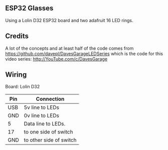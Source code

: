 ## ESP32 Glasses

Using a Lolin D32 ESP32 board and two adafruit 16 LED rings.

## Credits

A lot of the concepts and at least half of the code comes from https://github.com/davepl/DavesGarageLEDSeries which is the code for this video series: http://YouTube.com/c/DavesGarage

## Wiring

Board: Lolin D32


| Pin | Connection              |
| --- | ----------------------- |
| USB | 5v line to LEDs         |
| GND | 0v line to LEDs         |
| 5   | Data line to LEDs.      |
| 17  | to one side of switch   |
| GND | to other side of switch |
